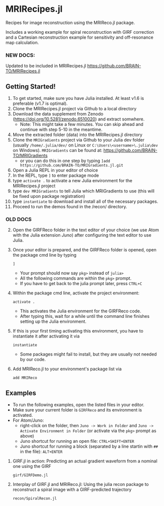 # MRIRecipes.jl

Recipes for image reconstruction using the MRIReco.jl package. 

Includes a working example for spiral reconstruction with GIRF correction and a Cartesian reconstruction example for sensitivity and off-resonance map calculation.

### NEW DOCS:

Updated to be included in MRIRecipes.jl https://github.com/BRAIN-TO/MRIRecipes.jl

## Getting Started!

1. To get started, make sure you have Julia installed. At least v1.6 is preferable (v1.7 is optimal).
2. Clone the MRIRecipes.jl project via Github to a local directory
3. Download the data supplement from Zenodo (https://doi.org/10.5281/zenodo.6510020) and extract somwhere. 
   - Note: This might take a few minutes. You can skip ahead and continue with step 5-10 in the meantime.
4. Move the extracted folder (data) into the MRIRecipes.jl directory
5. Clone the `MRIGradients` project via Github to your Julia dev folder (usually `/home/.julia/dev/` on Linux or `C:\Users\<username>\.julia\dev` on Windows). `MRIGradients` can be found at: https://github.com/BRAIN-TO/MRIGradients
   - or you can do this in one step by typing `]add https://github.com/BRAIN-TO/MRIGradients.jl.git`
6. Open a Julia REPL in your editor of choice
7. In the REPL, type `]` to enter package mode
8. type `activate .` to activate a new Julia environment for the MRIRecipes.jl project
9. type `dev MRIGradients` to tell Julia which MRIGradients to use (this will be fixed upon package registration)
10. type `instantiate` to download and install all of the necessary packages.
11. Proceed to run the demos found in the /recon/ directory.

### OLD DOCS

2. Open the GIRFReco folder in the text editor of your choice (we use Atom with the Julia extension *Juno*) after configuring the text editor to use Julia. 

3. Once your editor is prepared, and the GIRFReco folder is opened, open the package cmd line by typing 
   ```
   ]
   ```
   - Your prompt should now say `pkg>` instead of `julia>`
   - All the following commands are within the `pkg>` prompt.
   - If you have to get back to the julia prompt later, press `CTRL+C`
4. Within the package cmd line, activate the project environment:
    ```
    activate .
    ```
    - This activates the Julia environment for the GIRFReco code. 
    - After typing this, wait for a while until the command line finishes setting up the Julia environment. 
5. If this is your first timing activating this environment, you have to instantiate it after activating it via
    ```
    instantiate
    ```
    - Some packages might fail to install, but they are usually not needed by our code.
6. Add MRIReco.jl to your environment's package list via
    ```
    add MRIReco
    ```

## Examples

- To run the following examples, open the listed files in your editor. 
- Make sure your current folder is `GIRFReco` and its environment is activated.
- For Atom/Juno:
     - right-click on the folder, then `Juno -> Work in Folder` and `Juno -> Activate Environment in Folder` (or activate via the `pkg>` prompt as above)
     - Juno shortcut for running an open file: `CTRL+SHIFT+ENTER`
     - Juno shortcut for running a block (separated by a line startin with `## ` in the file): `ALT+ENTER`
    
1.  GIRF.jl in action: Predicting an actual gradient waveform from a nominal one using the GIRF
    ```
    girf/GIRFDemo.jl
    ```
2.  Interplay of GIRF.jl and MRIReco.jl: Using the julia recon package to reconstruct a spiral image with a GIRF-predicted trajectory
    ```
    recon/SpiralRecon.jl
    ```
    
